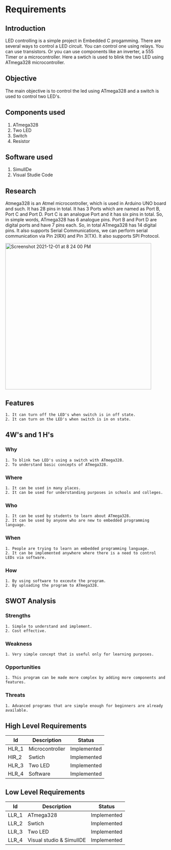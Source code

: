 # Requirements

## Introduction
   LED controlling is a simple project in Embedded C progamming. There are several ways to control a LED circuit. You can control one using relays. You can use transistors. Or you can use components like an inverter, a 555 Timer or a microcontroller. Here a swtich is used to blink the two LED using ATmega328 microcontroller.
   
## Objective
   The main objective is to control the led using ATmega328 and a switch is used to control two LED's.

## Components used
1. ATmega328
2. Two LED 
3. Switch
4. Resistor

## Software used
1. SimulIDe
2. Visual Studie Code

## Research
   Atmega328 is an Atmel microcontroller, which is used in Arduino UNO board and such. It has 28 pins in total. It has 3 Ports which are named as Port B, Port C and Port D. Port C is an analogue Port and it has six pins in total. So, in simple words, ATmega328 has 6 analogue pins. Port B and Port D are digital ports and have 7 pins each. So, in total ATmega328 has 14 digital pins. It also supports Serial Communications, we can perform serial communication via Pin 2(RX) and Pin 3(TX). It also supports SPI Protocol.

<img width="457" alt="Screenshot 2021-12-01 at 8 24 00 PM" src="https://user-images.githubusercontent.com/94396238/144258251-fbeb07e4-0d7f-4378-ab41-bc5fb1c4a8f7.png">


## Features
    1. It can turn off the LED's when switch is in off state.
    2. It can turn on the LED's when switch is in on state.

## 4W's and 1 H's
   ### Why
    1. To blink two LED's using a switch with ATmega328.
    2. To understand basic concepts of ATmega328.
   ### Where
    1. It can be used in many places.
    2. It can be used for understanding purposes in schools and colleges.
   ### Who
    1. It can be used by students to learn about ATmega328.
    2. It can be used by anyone who are new to embedded programming language.
   ### When
    1. People are trying to learn an embedded programming language.
    2. It can be implemented anywhere where there is a need to control LEDs via software.
   ### How
    1. By using software to exceute the program.
    2. By uploading the program to ATmega328.

## SWOT Analysis
   ### Strengths
    1. Simple to understand and implement.
    2. Cost effective.
   ### Weakness
    1. Very simple concept that is useful only for learning purposes.
   ### Opportunities
    1. This program can be made more complex by adding more components and features.
   ### Threats
    1. Advanced programs that are simple enough for beginners are already available.

## High Level Requirements
| Id    	| Description     	| Status      	|
|-------	|-----------------	|-------------	|
| HLR_1 	| Microcontroller 	| Implemented 	|
| HlR_2 	| Swtich          	| Implemented 	|
| HLR_3 	| Two LED         	| Implemented 	|
| HLR_4 	| Software        	| Implemented 	|

## Low Level Requirements
| Id    	| Description              	| Status      	|
|-------	|--------------------------	|-------------	|
| LLR_1 	| ATmega328                	| Implemented 	|
| LLR_2 	| Swtich                   	| Implemented 	|
| LLR_3 	| Two LED                  	| Implemented 	|
| LLR_4 	| Visual studio & SimulIDE 	| Implemented 	|
